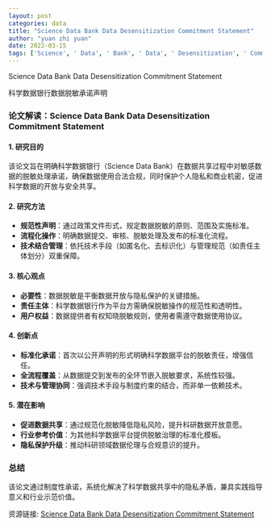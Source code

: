```yaml
---
layout: post
categories: data
title: "Science Data Bank Data Desensitization Commitment Statement"
author: "yuan zhi yuan"
date: 2022-03-15
tags: ['Science', ' Data', ' Bank', ' Data', ' Desensitization', ' Commitment', ' Statement']
---
```


Science Data Bank Data Desensitization Commitment Statement

科学数据银行数据脱敏承诺声明

### **论文解读：Science Data Bank Data Desensitization Commitment Statement**  

#### **1. 研究目的**  
该论文旨在明确科学数据银行（Science Data Bank）在数据共享过程中对敏感数据的脱敏处理承诺，确保数据使用合法合规，同时保护个人隐私和商业机密，促进科学数据的开放与安全共享。  

#### **2. 研究方法**  
- **规范性声明**：通过政策文件形式，规定数据脱敏的原则、范围及实施标准。  
- **流程化操作**：明确数据提交、审核、脱敏处理及发布的标准化流程。  
- **技术结合管理**：依托技术手段（如匿名化、去标识化）与管理规范（如责任主体划分）双重保障。  

#### **3. 核心观点**  
- **必要性**：数据脱敏是平衡数据开放与隐私保护的关键措施。  
- **责任主体**：科学数据银行作为平台方需确保脱敏操作的规范性和透明性。  
- **用户权益**：数据提供者有权知晓脱敏规则，使用者需遵守数据使用协议。  

#### **4. 创新点**  
- **标准化承诺**：首次以公开声明的形式明确科学数据平台的脱敏责任，增强信任。  
- **全流程覆盖**：从数据提交到发布的全环节嵌入脱敏要求，系统性较强。  
- **技术与管理协同**：强调技术手段与制度约束的结合，而非单一依赖技术。  

#### **5. 潜在影响**  
- **促进数据共享**：通过规范化脱敏降低隐私风险，提升科研数据开放意愿。  
- **行业参考价值**：为其他科学数据平台提供脱敏治理的标准化模板。  
- **隐私保护升级**：推动科研领域数据伦理与合规意识的提升。  

### **总结**  
该论文通过制度性承诺，系统化解决了科学数据共享中的隐私矛盾，兼具实践指导意义和行业示范价值。

资源链接: [Science Data Bank Data Desensitization Commitment Statement](https://doi.org/10.11922/sciencedb.01587)
